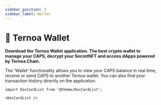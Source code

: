 ```yaml
---
sidebar_position: 3
sidebar_label: Wallet
---
```


# 📱 Ternoa Wallet

**Download the Ternoa Wallet application. The best crypto wallet to manage your CAPS, decrypt your SecretNFT and access dApps powered by Ternoa Chain.**

The 'Wallet' functionality allows you to view your CAPS balance in real time, receive or send CAPS to another Ternoa wallet. You can also find your transaction history directly on the application.


```mdx-code-block
import DocCardList from '@theme/DocCardList';

<DocCardList />
```


